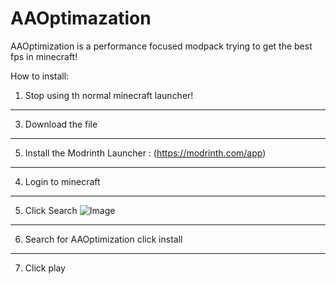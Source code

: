 # AAOptimazation
AAOptimization is a performance focused modpack trying to get the best fps in minecraft!

How to install:

1) Stop using th normal minecraft launcher!
-------------------------------------------
3) Download the file
--------------------
5) Install the Modrinth Launcher : (https://modrinth.com/app)
 ------------------------------------------------------------
4) Login to minecraft
-------------------------------------------------------------------------------------------------
5) Click Search ![Image](https://tinypic.host/images/2023/09/01/Screenshot-2023-09-01-141808.png)
----------------------------------------------------------------------------------------------
6) Search for AAOptimization click install
 -----------------------------------------
7) Click play
 
